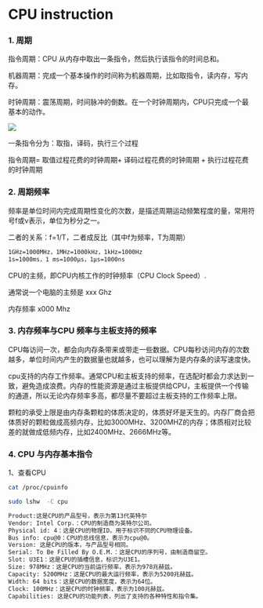 # CPU instruction
### 1. 周期

指令周期：CPU 从内存中取出一条指令，然后执行该指令的时间总和。

机器周期：完成一个基本操作的时间称为机器周期，比如取指令，读内存，写内存。

时钟周期：震荡周期，时间脉冲的倒数。在一个时钟周期内，CPU只完成一个最基本的动作。

![](https://pic3.zhimg.com/80/v2-a7ff28562082f0005424db9d07cfb062_1440w.webp)

一条指令分为：取指，译码，执行三个过程

指令周期= 取值过程花费的时钟周期+ 译码过程花费的时钟周期 + 执行过程花费的时钟周期



### 2. 周期频率

频率是单位时间内完成周期性变化的次数，是描述周期运动频繁程度的量，常用符号f或ν表示，单位为秒分之一。

二者的关系：f=1/T，二者成反比（其中f为频率，T为周期）

```bash
1GHz=1000MHz，1MHz=1000kHz，1kHz=1000Hz
1s=1000ms，1 ms=1000μs，1μs=1000ns
```

CPU的主频，即CPU内核工作的时钟频率（CPU Clock Speed）.

通常说一个电脑的主频是 xxx Ghz

内存频率 x000 Mhz

### 3. 内存频率与CPU 频率与主板支持的频率

CPU每访问一次，都会向内存条带来或带走一些数据。CPU每秒访问内存的次数越多，单位时间内产生的数据量也就越多，也可以理解为是内存条的读写速度快。

cpu支持的内存工作频率。通常CPU和主板支持的频率，在选配时都会力求达到一致，避免造成浪费。内存的性能资源是通过主板提供给CPU，主板提供一个传输的通道，所以无论内存频率多高，都尽量不要超过主板支持的工作频率上限。

颗粒的承受上限是由内存条颗粒的体质决定的，体质好坏是天生的。内存厂商会把体质好的颗粒做成高频内存，比如3000MHz、3200MHZ的内存；体质相对比较差的就做成低频内存，比如2400MHz、2666MHz等。

### 4. CPU 与内存基本指令

1、查看CPU

```bash
cat /proc/cpuinfo
```

```bash
sudo lshw  -C cpu

Product:这是CPU的产品型号，表示为第13代英特尔
Vendor: Intel Corp.：CPU的制造商为英特尔公司。
Physical id: 4：这是CPU的物理ID，用于标识不同的CPU物理设备。
Bus info: cpu@0：CPU的总线信息，表示为cpu@0。
Version: 这是CPU的版本，与产品型号相同。
Serial: To Be Filled By O.E.M.：这是CPU的序列号，由制造商留空。
Slot: U3E1：这是CPU的插槽信息，标识为U3E1。
Size: 978MHz：这是CPU的当前运行频率，表示为978兆赫兹。
Capacity: 5200MHz：这是CPU的最大运行频率，表示为5200兆赫兹。
Width: 64 bits：这是CPU的数据宽度，表示为64位。
Clock: 100MHz：这是CPU的时钟频率，表示为100兆赫兹。
Capabilities: 这是CPU的功能列表，列出了支持的各种特性和指令集。
```

















